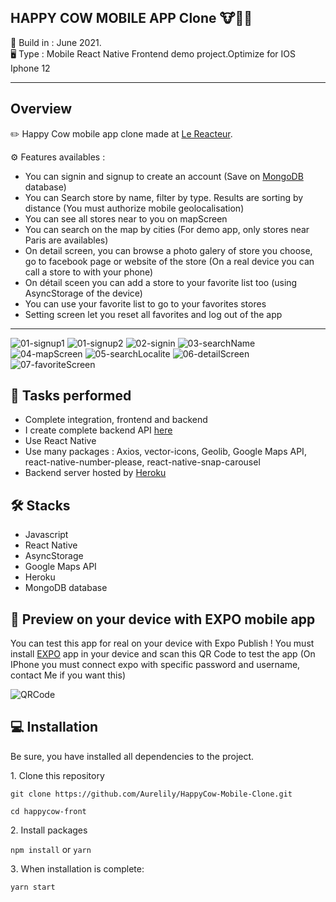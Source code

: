 HAPPY COW MOBILE APP Clone 🐮🥙🥗
-----------------
  
📆 Build in : June 2021.   
🖥 Type : Mobile React Native Frontend demo project.Optimize for IOS Iphone 12

-----------------

Overview
---
✏️ Happy Cow mobile app clone made at [Le Reacteur](https://www.lereacteur.io/).   

⚙️ Features availables : 
* You can signin and signup to create an account (Save on [MongoDB](https://www.mongodb.com/) database)
* You can Search store by name, filter by type. Results are sorting by distance (You must authorize mobile geolocalisation)
* You can see all stores near to you on mapScreen
* You can search on the map by cities (For demo app, only stores near Paris are availables)
* On detail screen, you can browse a photo galery of store you choose, go to facebook page or website of the store (On a real device you can call a store to with your phone)
* On détail sceen you can add a store to your favorite list too (using AsyncStorage of the device)
* You can use your favorite list to go to your favorites stores
* Setting screen let you reset all favorites and log out of the app


---
![01-signup1](https://res.cloudinary.com/lilycloud/image/upload/v1626686547/Git%20ReadMe/HappyCow/01-signup1_epxxkx.gif)
![01-signup2](https://res.cloudinary.com/lilycloud/image/upload/v1626686547/Git%20ReadMe/HappyCow/01-signup2_qjoszh.gif)
![02-signin](https://res.cloudinary.com/lilycloud/image/upload/v1626686547/Git%20ReadMe/HappyCow/02-signin_pb6nrh.gif)
![03-searchName](https://res.cloudinary.com/lilycloud/image/upload/v1626686547/Git%20ReadMe/HappyCow/03-searchName_neok3u.gif)
![04-mapScreen](https://res.cloudinary.com/lilycloud/image/upload/v1626686548/Git%20ReadMe/HappyCow/04-mapScreen_aywtcr.gif)
![05-searchLocalite](https://res.cloudinary.com/lilycloud/image/upload/v1626687842/Git%20ReadMe/HappyCow/05-searchLocalite_gqlnux.gif)
![06-detailScreen](https://res.cloudinary.com/lilycloud/image/upload/v1626687962/Git%20ReadMe/HappyCow/06-detailScreen_gni4do.gif)
![07-favoriteScreen](https://res.cloudinary.com/lilycloud/image/upload/v1626686549/Git%20ReadMe/HappyCow/07-favoriteScreen_vmd079.gif)



🚀 Tasks performed
---
* Complete integration, frontend and backend
* I create complete backend API [here](https://github.com/Aurelily/HappyCow-back)
* Use React Native
* Use many packages : Axios, vector-icons, Geolib, Google Maps API, react-native-number-please, react-native-snap-carousel
* Backend server hosted by [Heroku](https://heroku.com)

🛠 Stacks
---
* Javascript
* React Native
* AsyncStorage
* Google Maps API
* Heroku
* MongoDB database

📱 Preview on your device with EXPO mobile app
---
You can test this app for real on your device with Expo Publish !
You must install [EXPO](https://expo.io) app in your device and scan this QR Code to test the app (On IPhone you must connect expo with specific password and username, contact Me if you want this)

![QRCode](https://res.cloudinary.com/lilycloud/image/upload/v1626688844/Git%20ReadMe/HappyCow/expo-happycow_zqqkde.png)


💻 Installation
---

Be sure, you have installed all dependencies to the project.  

1️. Clone this repository

`git clone https://github.com/Aurelily/HappyCow-Mobile-Clone.git`

`cd happycow-front`

2️. Install packages

`npm install`
or
`yarn`

3️. When installation is complete:

`yarn start`

